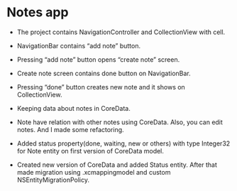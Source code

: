#  Notes app

- The project contains NavigationController and CollectionView with cell.

- NavigationBar contains “add note” button.

- Pressing “add note” button opens “create note” screen.

- Create note screen contains done button on NavigationBar.

- Pressing “done” button creates new note and it shows on CollectionView.

- Keeping data about notes in CoreData.

- Note have relation with other notes using CoreData. Also, you can edit notes. And I made some refactoring.

- Added status property(done, waiting, new or others) with type Integer32 for Note entity on first version of CoreData model.

- Created new version of CoreData and added Status entity. After that made migration using .xcmappingmodel and custom NSEntityMigrationPolicy.
